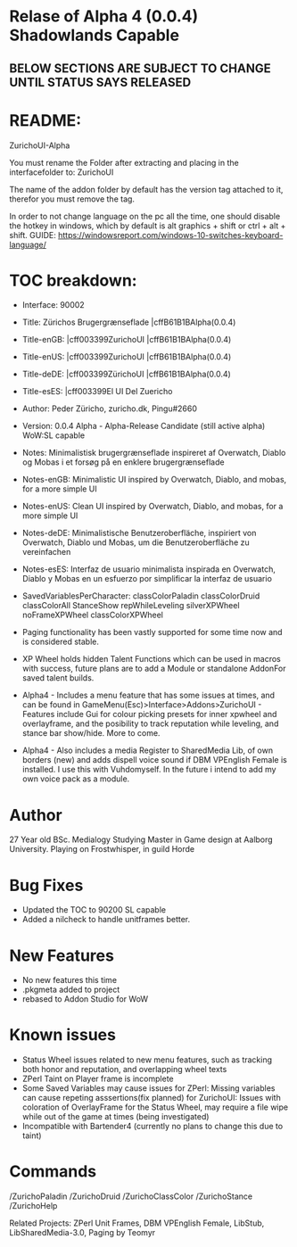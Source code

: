 <h1>Relase of Alpha 4 (0.0.4) Shadowlands Capable</h1>

<h2>BELOW SECTIONS ARE SUBJECT TO CHANGE UNTIL STATUS SAYS RELEASED</h2>

# README:
ZurichoUI-Alpha

You must rename the Folder after extracting and placing in the interfacefolder to: ZurichoUI

The name of the addon folder by default has the version tag attached to it, therefor you must remove the tag.

In order to not change language on the pc all the time, one should disable the hotkey in windows, which by default is alt graphics + shift or ctrl + alt + shift.
GUIDE: https://windowsreport.com/windows-10-switches-keyboard-language/

 

# TOC breakdown:
* Interface: 90002
* Title: Zürichos Brugergrænseflade |cffB61B1BAlpha(0.0.4)
* Title-enGB: |cff003399ZurichoUI |cffB61B1BAlpha(0.0.4)
* Title-enUS: |cff003399ZurichoUI |cffB61B1BAlpha(0.0.4)
* Title-deDE: |cff003399ZürichoUI |cffB61B1BAlpha(0.0.4)
* Title-esES: |cff003399El UI Del Zuericho
* Author: Peder Züricho, zuricho.dk, Pingu#2660
* Version: 0.0.4 Alpha - Alpha-Release Candidate (still active alpha) WoW:SL capable
* Notes: Minimalistisk brugergrænseflade inspireret af Overwatch, Diablo og Mobas i et forsøg på en enklere brugergrænseflade
* Notes-enGB: Minimalistic UI inspired by Overwatch, Diablo, and mobas, for a more simple UI
* Notes-enUS: Clean UI inspired by Overwatch, Diablo, and mobas, for a more simple UI
* Notes-deDE: Minimalistische Benutzeroberfläche, inspiriert von Overwatch, Diablo und Mobas, um die Benutzeroberfläche zu vereinfachen
* Notes-esES: Interfaz de usuario minimalista inspirada en Overwatch, Diablo y Mobas en un esfuerzo por simplificar la interfaz de usuario
* SavedVariablesPerCharacter: classColorPaladin classColorDruid classColorAll StanceShow repWhileLeveling silverXPWheel noFrameXPWheel classColorXPWheel

 

* Paging functionality has been vastly supported for some time now and is considered stable.
* XP Wheel holds hidden Talent Functions which can be used in macros with success, future plans are to add a Module or standalone AddonFor saved talent builds.
* Alpha4 - Includes a menu feature that has some issues at times, and can be found in GameMenu(Esc)>Interface>Addons>ZurichoUI - Features include Gui for colour picking presets for inner xpwheel and overlayframe, and the posibility to track reputation while leveling, and stance bar show/hide. More to come.
* Alpha4 - Also includes a media Register to SharedMedia Lib, of own borders (new) and adds dispell voice sound if DBM VPEnglish Female is installed. I use this with Vuhdomyself. In the future i intend to add my own voice pack as a module.

 

# Author
27 Year old BSc. Medialogy Studying Master in Game design at Aalborg University. Playing on Frostwhisper, in guild <Paradigm> Horde

# Bug Fixes

* Updated the TOC to 90200 SL capable
* Added a nilcheck to handle unitframes better.

# New Features

* No new features this time
* .pkgmeta added to project
* rebased to Addon Studio for WoW


# Known issues
* Status Wheel issues related to new menu features, such as tracking both honor and reputation, and overlapping wheel texts
* ZPerl Taint on Player frame is incomplete
* Some Saved Variables may cause issues for ZPerl: Missing variables can cause repeting asssertions(fix planned) for ZurichoUI: Issues with coloration of OverlayFrame for the Status Wheel, may require a file wipe while out of the game at times (being investigated)
* Incompatible with Bartender4 (currently no plans to change this due to taint)

# Commands
/ZurichoPaladin
/ZurichoDruid
/ZurichoClassColor
/ZurichoStance
/ZurichoHelp

Related Projects:
ZPerl Unit Frames, DBM VPEnglish Female, LibStub, LibSharedMedia-3.0, Paging by Teomyr
